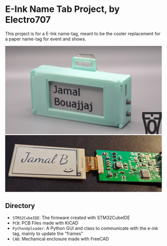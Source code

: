 # E-Ink Name Tab Project, by Electro707

This project is for a E-Ink name-tag, meant to be the cooler replacement for a paper name-tag for event and shows.

![image](.misc/DSC05924.jpg)
![image](.misc/20201116_014953.jpg)

## Directory

- `STM32CubeIDE`: The firmware created with STM32CubeIDE
- `PCB`: PCB Files made with KiCAD
- `PythonUploader`: A Python GUI and class to communicate with the e-ink tag, mainly to update the "frames"
- `CAD`: Mechanical enclosure made with FreeCAD

